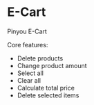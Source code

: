 # E-Cart

Pinyou E-Cart

Core features:
- Delete products
- Change product amount
- Select all
- Clear all
- Calculate total price
- Delete selected items
